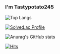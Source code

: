 ### I'm Tastypotato245

<!--
**Tastypotato245/Tastypotato245** is a ✨ _special_ ✨ repository because its `README.md` (this file) appears on your GitHub profile.

Here are some ideas to get you started:

- 🔭 I’m currently working on ...
- 🌱 I’m currently learning ...
- 👯 I’m looking to collaborate on ...
- 🤔 I’m looking for help with ...
- 💬 Ask me about ...
- 📫 How to reach me: ...
- 😄 Pronouns: ...
- ⚡ Fun fact: ...
-->


![Top Langs](https://github-readme-stats.vercel.app/api/top-langs/?username=Tastypotato245&layout=compact&theme=onedark)

[![Solved.ac Profile](http://mazassumnida.wtf/api/generate_badge?boj=rbt2775)](https://solved.ac/rbt2775)

![Anurag's GitHub stats](https://github-readme-stats.vercel.app/api?username=Tastypotato245&show_icons=true&theme=onedark)

[![Hits](https://hits.seeyoufarm.com/api/count/incr/badge.svg?url=https%3A%2F%2Fgithub.com%2FTastypotato245%2Fhit-counter&count_bg=%2336EDD6&title_bg=%23555555&icon=&icon_color=%23E7E7E7&title=hits&edge_flat=false)](https://hits.seeyoufarm.com)
